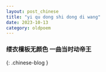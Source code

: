 ```yaml
---
layout: post_chinese
title: "yi qu dong shi dong di wang"
date: 2023-10-13
category: oldpoem
---
```


### 缕衣檀板无颜色 一曲当时动帝王
{: .chinese-blog }
